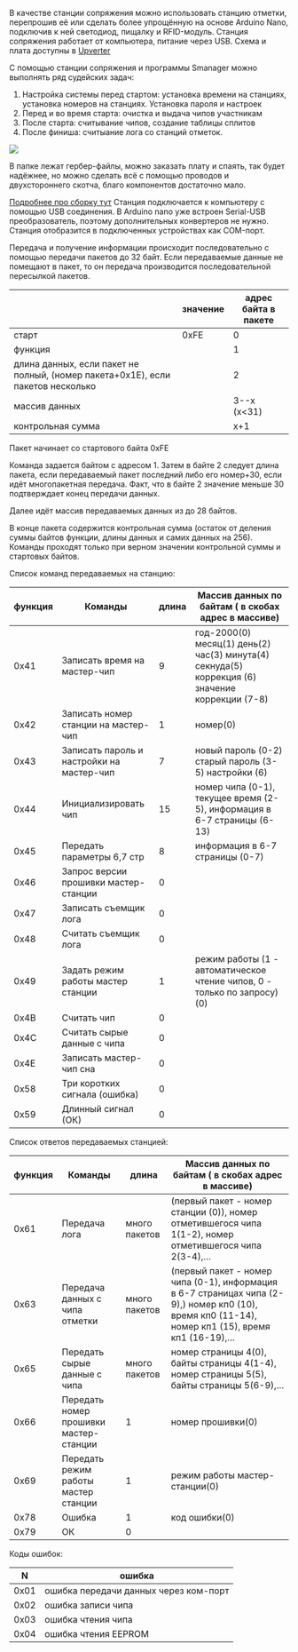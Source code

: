 В качестве станции сопряжения можно использовать станцию отметки, перепрошив её или сделать более упрощённую на основе Arduino Nano, подключив к ней светодиод, пищалку и RFID-модуль. Станция сопряжения работает от компьютера, питание через USB. Схема и плата доступны в [Upverter](https://upverter.com/AlexanderVolikov/3fc0efdb2586988d/Sportiduino-reading-stantion/)

С помощью станции сопряжения и программы Smanager можно выполнять ряд судейских задач:

1. Настройка системы перед стартом: установка времени на станциях, установка номеров на станциях. Установка пароля и настроек
2. Перед и во время старта: очистка и выдача чипов участникам
3. После старта: считывание чипов, создание таблицы сплитов
4. После финиша: считыание лога со станций отметок.

![](https://raw.githubusercontent.com/alexandervolikov/sportIDuino/master/Master%20station/Scheme.PNG)

В папке лежат гербер-файлы, можно заказать плату и спаять, так будет надёжнее, но можно сделать всё с помощью проводов и двухстороннего скотча, благо компонентов достаточно мало. 

[Подробнее про сборку тут](https://github.com/alexandervolikov/sportiduino/blob/master/Doc/ru/MasterStantionAssembly.md)
Станция подключается к компьютеру с помощью USB соединения. В Arduino nano уже встроен Serial-USB преобразователь, поэтому дополнительных конвертеров не нужно. Станция отобразится в подключенных устройствах как COM-порт. 

Передача и получение информации происходит последовательно с помощью передачи пакетов до 32 байт. Если передаваемые данные не помещают в пакет, то он передача производится последовательной пересылкой пакетов.

||значение|адрес байта в пакете| 
|---|---|---|
|старт|0xFE|0| 
|функция||1| 
|длина данных, если пакет не полный, (номер пакета+0x1E), если пакетов несколько||2| 
|массив данных||3--x (x<31)| 
|контрольная сумма||x+1|

Пакет начинает со стартового байта 0xFE

Команда задается байтом с адресом 1. Затем в байте 2 следует длина пакета, если передаваемый пакет последний либо его номер+30, если идёт многопакетная передача. Факт, что в байте 2 значение меньше 30 подтверждает конец передачи данных.

Далее идёт массив передаваемых данных из до 28 байтов.

В конце пакета содержится контрольная сумма (остаток от деления суммы байтов функции, длины данных и самих данных на 256). Команды проходят только при верном значении контрольной суммы и стартовых байтов.

Список команд передаваемых на станцию:

|функция|Команды|длина|Массив данных по байтам ( в скобах адрес в массиве)|
|---|---|---|---|
|0x41|Записать время на мастер-чип|9|год-2000(0) месяц(1) день(2) час(3) минута(4) cекнуда(5) коррекция (6) значение коррекции (7-8)
|0x42|Записать номер станции на мастер-чип|1|номер(0)
|0x43|Записать пароль и настройки на мастер-чип|7|новый пароль (0-2) старый пароль (3-5) настройки (6)
|0x44|Инициализировать чип|15|номер чипа (0-1), текущее время (2-5), информация в 6-7 страницы (6-13)
|0x45|Передать параметры 6,7 стр|8|информация в 6-7 страницы (0-7)
|0x46|Запрос версии прошивки мастер-станции|0|
|0x47|Записать съемщик лога|0|
|0x48|Считать съемщик лога|0|
|0x49|Задать режим работы мастер станции|1|режим работы (1 - автоматическое чтение чипов, 0 - только по запросу)(0)
|0x4B|Считать чип|0|
|0x4C|Считать сырые данные с чипа|0|
|0x4E|Записать мастер-чип сна|0|
|0x58|Три коротких сигнала (ошибка)|0|
|0x59|Длинный сигнал (ОК)|0|

Список ответов передаваемых станцией:

|функция|Команды|длина|Массив данных по байтам ( в скобах адрес в массиве)|
|---|---|---|---|
|0x61|Передача лога|много пакетов|(первый пакет - номер станции (0)), номер отметившегося чипа 1(1-2), номер отметившегося чипа 2(3-4),…
|0x63|Передача данных с чипа отметки|много пакетов|(первый пакет - номер чипа (0-1), информация в 6-7 страницах чипа (2-9),) номер кп0 (10), время кп0 (11-14), номер кп1 (15), время кп1 (16-19),…
|0x65|Передать сырые данные с чипа|много пакетов|номер страницы 4(0), байты страницы 4(1-4), номер страницы 5(5), байты страницы 5(6-9),…
|0x66|Передать номер прошивки мастер-станции|1|номер прошивки(0)|
|0x69|Передать режим работы мастер станции|1|режим работы мастер-станции(0)|
|0x78|Ошибка|1|код ошибки(0)
|0x79|ОК|0|

Коды ошибок:

|N|ошибка|
|---|---|
|0x01|ошибка передачи данных через ком-порт|
|0x02|ошибка записи чипа|
|0x03|ошибка чтения чипа|
|0x04|ошибка чтения EEPROM|

